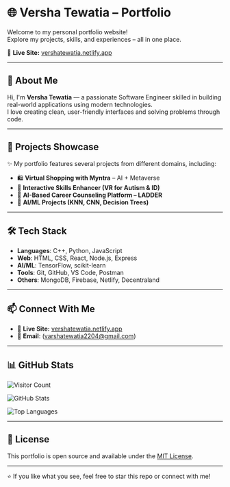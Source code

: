 # 🌐 Versha Tewatia – Portfolio

Welcome to my personal portfolio website!  
Explore my projects, skills, and experiences – all in one place.

🔗 **Live Site:** [vershatewatia.netlify.app](https://vershatewatia.netlify.app/)

---

## 🧩 About Me

Hi, I'm **Versha Tewatia** — a passionate Software Engineer skilled in building real-world applications using modern technologies.  
I love creating clean, user-friendly interfaces and solving problems through code.

---

## 💼 Projects Showcase

✨ My portfolio features several projects from different domains, including:

- 🛍️ **Virtual Shopping with Myntra** – AI + Metaverse
- 🤖 **Interactive Skills Enhancer (VR for Autism & ID)**
- 🎯 **AI-Based Career Counseling Platform – LADDER**
- 🧠 **AI/ML Projects (KNN, CNN, Decision Trees)**

---

## 🛠️ Tech Stack

- **Languages**: C++, Python, JavaScript  
- **Web**: HTML, CSS, React, Node.js, Express  
- **AI/ML**: TensorFlow, scikit-learn  
- **Tools**: Git, GitHub, VS Code, Postman  
- **Others**: MongoDB, Firebase, Netlify, Decentraland

---

## 📫 Connect With Me

- 🔗 **Live Site:** [vershatewatia.netlify.app](https://www.linkedin.com/in/varsha-tewatia-144182248/)
- 📧 **Email**: (varshatewatia2204@gmail.com)

---

## 📊 GitHub Stats

![Visitor Count](https://komarev.com/ghpvc/?username=versha-tewatia&color=blue)
  
![GitHub Stats](https://github-readme-stats.vercel.app/api?username=versha-tewatia&show_icons=true&theme=radical)

![Top Languages](https://github-readme-stats.vercel.app/api/top-langs/?username=versha-tewatia&layout=compact)

---

## 🧾 License

This portfolio is open source and available under the [MIT License](LICENSE).

---

⭐ If you like what you see, feel free to star this repo or connect with me!

